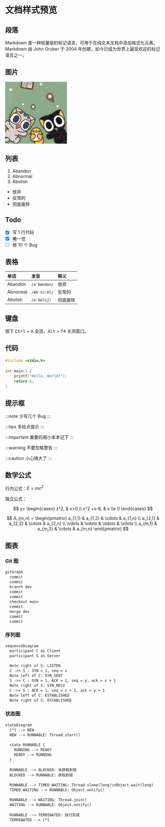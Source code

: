 # 文档样式预览

## 段落

Markdown 是一种轻量级的标记语言，可用于在纯文本文档中添加格式化元素。Markdown 由 John Gruber 于 2004 年创建，如今已成为世界上最受欢迎的标记语言之一。

## 图片

![Demo Image](./@assets/demo-img.jpg)

## 列表

1. Abandon
2. Abnormal
3. Abolish

- 放弃
- 反常的
- 彻底废除

## Todo

- [x] 写 1 行代码
- [x] 睡一觉
- [ ] 修 10 个 Bug

## 表格

| 单词     | 发音         | 释义     |
| :------- | :----------- | :------- |
| Abandon  | `/əˈbændən/` | 放弃     |
| Abnormal | `/æbˈnɔːml/` | 反常的   |
| Abolish  | `/əˈbɒlɪʃ/`  | 彻底废除 |

## 键盘

按下 <kbd>Ctrl</kbd> + <kbd>A</kbd> 全选，<kbd>Alt</kbd> + <kbd>f4</kbd> 关闭窗口。

## 代码

```c
#include <stdio.h>

int main() {
    printf("Hello, World!");
    return 0;
}
```

## 提示框

:::note
少写几个 Bug
:::

:::tips
多给点提示
:::

:::important
重要的用小本本记下
:::

:::warning
不要忽略警告
:::

:::caution
小心搞大了
:::

## 数学公式

行内公式：$E=mc^2$

独立公式：

$$
y= \begin{cases} x^2, & x>0,\\ x^2 +x-8, & x \le 0 \end{cases}
$$

$$
A_{m,n} =
\begin{pmatrix}
a_{1,1} & a_{1,2} & \cdots & a_{1,n} \\
a_{2,1} & a_{2,2} & \cdots & a_{2,n} \\
\vdots  & \vdots  & \ddots & \vdots  \\
a_{m,1} & a_{m,2} & \cdots & a_{m,n}
\end{pmatrix}
$$

## 图表

### Git 图

```mermaid
gitGraph
  commit
  commit
  branch dev
  commit
  commit
  checkout main
  commit
  merge dev
  commit
  commit
```

### 序列图

```mermaid
sequenceDiagram
  participant C as Client
  participant S as Server

  Note right of S: LISTEN
  C ->> S : SYN = 1, seq = x
  Note left of C: SYN_SENT
  S ->> C : SYN = 1, ACK = 1, seq = y, ack = x + 1
  Note right of S: SYN_RECV
  C ->> S : ACK = 1, seq = x + 1, ack = y + 1
  Note left of C: ESTABLISHED
  Note right of S: ESTABLISHED
```

### 状态图

```mermaid
stateDiagram
  [*] --> NEW
  NEW --> RUNNABLE: Thread.start()

  state RUNNABLE {
    RUNNING --> READY
    READY --> RUNNING
  }

  RUNNABLE --> BLOCKED: 未获取到锁
  BLOCKED --> RUNNABLE: 获取到锁

  RUNNABLE --> TIMED_WAITING: Thread.sleep(long)\nObject.wait(long)
  TIMED_WAITING --> RUNNABLE: Object.notify()

  RUNNABLE --> WAITING: Thread.join()
  WAITING --> RUNNABLE: Object.notify()

  RUNNABLE --> TERMINATED: 执行完成
  TERMINATED --> [*]
```
